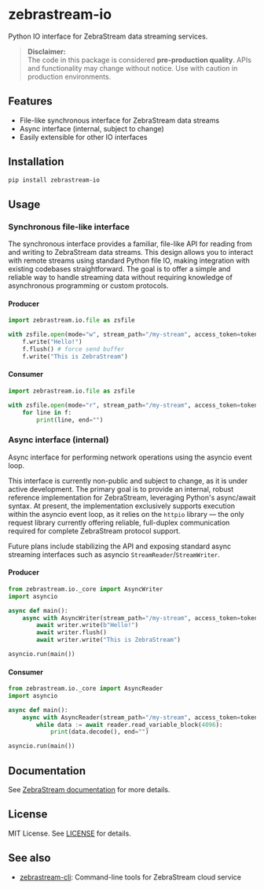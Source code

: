 # zebrastream-io

Python IO interface for ZebraStream data streaming services.

> **Disclaimer:**  
> The code in this package is considered **pre-production quality**. APIs and functionality may change without notice. Use with caution in production environments.

## Features
- File-like synchronous interface for ZebraStream data streams
- Async interface (internal, subject to change)
- Easily extensible for other IO interfaces

## Installation

```bash
pip install zebrastream-io
```

## Usage

### Synchronous file-like interface

The synchronous interface provides a familiar, file-like API for reading from and writing to ZebraStream data streams. This design allows you to interact with remote streams using standard Python file IO, making integration with existing codebases straightforward. The goal is to offer a simple and reliable way to handle streaming data without requiring knowledge of asynchronous programming or custom protocols.

#### Producer

```python
import zebrastream.io.file as zsfile

with zsfile.open(mode="w", stream_path="/my-stream", access_token=token) as f:
    f.write("Hello!")
    f.flush() # force send buffer
    f.write("This is ZebraStream")
```

#### Consumer

```python
import zebrastream.io.file as zsfile

with zsfile.open(mode="r", stream_path="/my-stream", access_token=token) as f:
    for line in f:
        print(line, end="")
```

### Async interface (internal)

Async interface for performing network operations using the asyncio event loop.

This interface is currently non-public and subject to change, as it is under active development. The primary goal is to provide an internal, robust reference implementation for ZebraStream, leveraging Python's async/await syntax. At present, the implementation exclusively supports execution within the asyncio event loop, as it relies on the `httpio` library — the only request library currently offering reliable, full-duplex communication required for complete ZebraStream protocol support.

Future plans include stabilizing the API and exposing standard async streaming interfaces such as asyncio `StreamReader`/`StreamWriter`.

#### Producer

```python
from zebrastream.io._core import AsyncWriter
import asyncio

async def main():
    async with AsyncWriter(stream_path="/my-stream", access_token=token) as writer:
        await writer.write(b"Hello!")
        await writer.flush()
        await writer.write("This is ZebraStream")

asyncio.run(main())
```

#### Consumer

```python
from zebrastream.io._core import AsyncReader
import asyncio

async def main():
    async with AsyncReader(stream_path="/my-stream", access_token=token) as reader:
        while data := await reader.read_variable_block(4096):
            print(data.decode(), end="")

asyncio.run(main())
```

## Documentation
See [ZebraStream documentation](https://help.zebrastream.io/) for more details.

## License
MIT License. See [LICENSE](./LICENSE) for details.

## See also
- [zebrastream-cli](https://github.com/zebrastream/zebrastream-cli): Command-line tools for ZebraStream cloud service
